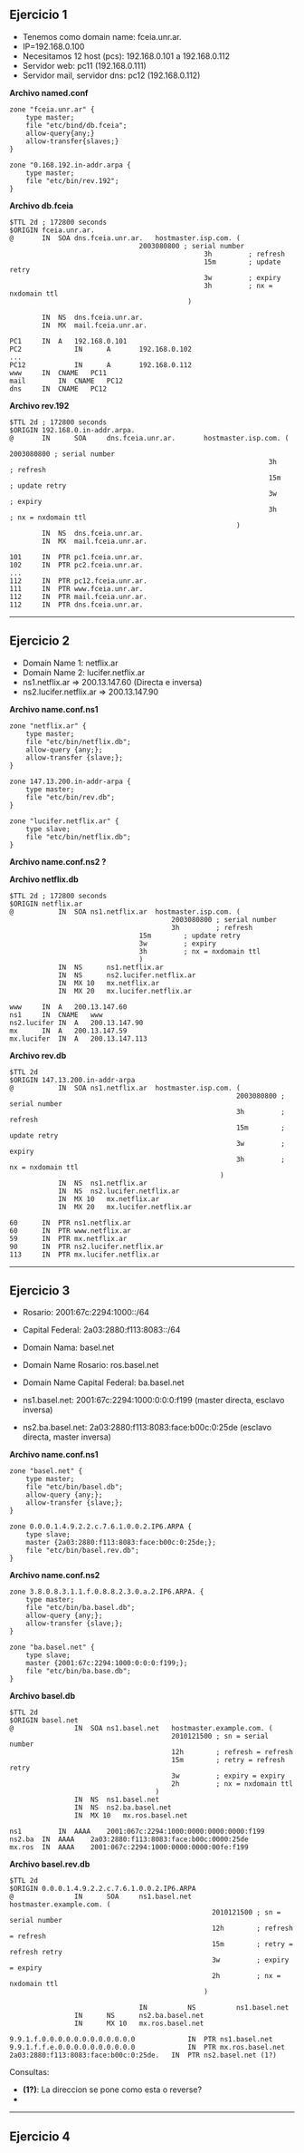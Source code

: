 ## Ejercicio 1

- Tenemos como domain name: fceia.unr.ar.
- IP=192.168.0.100
- Necesitamos 12 host (pcs): 192.168.0.101 a 192.168.0.112
- Servidor web: pc11 (192.168.0.111)
- Servidor mail, servidor dns: pc12 (192.168.0.112)

**Archivo named.conf**
```
zone "fceia.unr.ar" {
	type master;
	file "etc/bind/db.fceia";
	allow-query{any;}
	allow-transfer{slaves;}
}

zone "0.168.192.in-addr.arpa {
	type master;
	file "etc/bin/rev.192";
}
```

**Archivo db.fceia**
```
$TTL 2d ; 172800 seconds
$ORIGIN fceia.unr.ar.
@		IN	SOA	dns.fceia.unr.ar.	hostmaster.isp.com. (
								2003080800 ; serial number
                              					3h         ; refresh
				                                15m        ; update retry
                              					3w         ; expiry
				                                3h         ; nx = nxdomain ttl
                              				)

		IN	NS	dns.fceia.unr.ar.
		IN	MX	mail.fceia.unr.ar.

PC1		IN	A	192.168.0.101
PC2             IN      A       192.168.0.102
...
PC12            IN      A       192.168.0.112
www		IN	CNAME	PC11
mail		IN	CNAME	PC12
dns		IN	CNAME	PC12
```
**Archivo rev.192**
```
$TTL 2d ; 172800 seconds
$ORIGIN 192.168.0.in-addr.arpa.
@		IN      SOA     dns.fceia.unr.ar.       hostmaster.isp.com. (
                                                                2003080800 ; serial number
                                                                3h         ; refresh
                                                                15m        ; update retry
                                                                3w         ; expiry
                                                                3h         ; nx = nxdomain ttl
                                                        )
		IN	NS	dns.fceia.unr.ar.
		IN	MX	mail.fceia.unr.ar.

101		IN	PTR	pc1.fceia.unr.ar.
102		IN	PTR	pc2.fceia.unr.ar.
...
112		IN	PTR	pc12.fceia.unr.ar.
111		IN	PTR	www.fceia.unr.ar.
112		IN	PTR	mail.fceia.unr.ar.
112		IN	PTR	dns.fceia.unr.ar.
```

---

## Ejercicio 2

- Domain Name 1: netflix.ar
- Domain Name 2: lucifer.netflix.ar
- ns1.netflix.ar => 200.13.147.60 (Directa e inversa)
- ns2.lucifer.netflix.ar => 200.13.147.90

**Archivo name.conf.ns1**
```
zone "netflix.ar" {
	type master;
	file "etc/bin/netflix.db";
	allow-query {any;};
	allow-transfer {slave;};
}

zone 147.13.200.in-addr-arpa {
	type master;
	file "etc/bin/rev.db";
}

zone "lucifer.netflix.ar" {
	type slave;
	file "etc/bin/netflix.db";
}
```
**Archivo name.conf.ns2 ?**

**Archivo netflix.db**
```
$TTL 2d ; 172800 seconds
$ORIGIN netflix.ar
@			IN	SOA	ns1.netflix.ar	hostmaster.isp.com. (
                        				2003080800 ; serial number
                        				3h         ; refresh
                              	15m        ; update retry
                              	3w         ; expiry
                              	3h         ; nx = nxdomain ttl
                          		)
			IN	NS		ns1.netflix.ar
			IN	NS		ns2.lucifer.netflix.ar
			IN 	MX 10	mx.netflix.ar
			IN	MX 20	mx.lucifer.netflix.ar

www		IN	A	200.13.147.60
ns1		IN	CNAME	www
ns2.lucifer	IN	A	200.13.147.90
mx		IN	A	200.13.147.59
mx.lucifer	IN	A	200.13.147.113
```

**Archivo rev.db**
```
$TTL 2d
$ORIGIN	147.13.200.in-addr-arpa
@			IN	SOA	ns1.netflix.ar	hostmaster.isp.com. (
                                                        2003080800 ; serial number
                                                        3h         ; refresh
                                                        15m        ; update retry
                                                        3w         ; expiry
                                                        3h         ; nx = nxdomain ttl
                                                	)
			IN	NS	ns1.netflix.ar
			IN 	NS	ns2.lucifer.netflix.ar
			IN	MX 10	mx.netflix.ar
			IN	MX 20	mx.lucifer.netflix.ar

60		IN	PTR	ns1.netflix.ar
60		IN	PTR	www.netflix.ar
59		IN	PTR	mx.netflix.ar
90		IN	PTR	ns2.lucifer.netflix.ar
113		IN	PTR	mx.lucifer.netflix.ar
```

---

## Ejercicio 3 

- Rosario: 2001:67c:2294:1000::/64
- Capital Federal: 2a03:2880:f113:8083::/64
- Domain Nama: basel.net
- Domain Name Rosario: ros.basel.net
- Domain Name Capital Federal: ba.basel.net

-  ns1.basel.net: 2001:67c:2294:1000:0:0:0:f199 (master directa, esclavo inversa)
-  ns2.ba.basel.net: 2a03:2880:f113:8083:face:b00c:0:25de (esclavo directa, master inversa)

**Archivo name.conf.ns1**
```
zone "basel.net" {
	type master;
	file "etc/bin/basel.db";
	allow-query {any;};
	allow-transfer {slave;};
}

zone 0.0.0.1.4.9.2.2.c.7.6.1.0.0.2.IP6.ARPA {
	type slave;
	master {2a03:2880:f113:8083:face:b00c:0:25de;};
	file "etc/bin/basel.rev.db";
}
```
**Archivo name.conf.ns2**
```
zone 3.8.0.8.3.1.1.f.0.8.8.2.3.0.a.2.IP6.ARPA. {
	type master;
	file "etc/bin/ba.basel.db";
	allow-query {any;};
	allow-transfer {slave;};
}

zone "ba.basel.net" {
	type slave;
	master {2001:67c:2294:1000:0:0:0:f199;};
	file "etc/bin/ba.base.db";
}
```
**Archivo basel.db**
```
$TTL 2d
$ORIGIN basel.net
@				IN	SOA	ns1.basel.net	hostmaster.example.com. (
                        				2010121500 ; sn = serial number
                        				12h        ; refresh = refresh
                        				15m        ; retry = refresh retry
                        				3w         ; expiry = expiry
                        				2h         ; nx = nxdomain ttl
                        			)
				IN	NS	ns1.basel.net
				IN	NS	ns2.ba.basel.net
				IN	MX 10	mx.ros.basel.net

ns1			IN	AAAA	2001:067c:2294:1000:0000:0000:0000:f199
ns2.ba	IN	AAAA	2a03:2880:f113:8083:face:b00c:0000:25de
mx.ros	IN	AAAA	2001:067c:2294:1000:0000:0000:00fe:f199
```
**Archivo basel.rev.db**
```
$TTL 2d
$ORIGIN 0.0.0.1.4.9.2.2.c.7.6.1.0.0.2.IP6.ARPA
@               IN      SOA     ns1.basel.net   hostmaster.example.com. (
                                                  2010121500 ; sn = serial number
                                                  12h        ; refresh = refresh
                                                  15m        ; retry = refresh retry
                                                  3w         ; expiry = expiry
                                                  2h         ; nx = nxdomain ttl
                                                )

								IN			NS			ns1.basel.net
                IN      NS      ns2.ba.basel.net
                IN      MX 10   mx.ros.basel.net

9.9.1.f.0.0.0.0.0.0.0.0.0.0.0.0				IN	PTR	ns1.basel.net
9.9.1.f.f.e.0.0.0.0.0.0.0.0.0.0				IN	PTR	mx.ros.basel.net
2a03:2880:f113:8083:face:b00c:0:25de.	IN 	PTR	ns2.basel.net (1?)
```

Consultas:
- **(1?)**: La direccion se pone como esta o reverse?
-  

---

## Ejercicio 4

<!-- TODO: Diapo 16 porque esto: 129 IN CNAME 129.0/25
														160 IN CNAME 160.0/25.235.168.192.in-addr-arpa
														161 IN CNAME 161.0/25.235.168.192.in-addr-arpa -->
